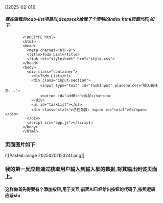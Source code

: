 [[2025-02-01]]

##### 我在做我的todo-list项目时,deepseek给我了个简略的index.html页面代码,如下:


```
	    <!DOCTYPE html>  
		<html>  
		<head>  
		  <meta charset="UTF-8">  
		  <title>Todo List</title>  
		  <link rel="stylesheet" href="style.css">  
		</head>  
		<body>  
		  <div class="container">  
		    <h1>Todo List</h1>  
		    <div class="input-section">  
		        <input type="text" id="taskInput" placeholder="输入新任务...">  
		        <button id="addBtn">添加</button>  
		    </div>  
		    <ul id="taskList"></ul>  
		    <div class="stats">总任务数: <span id="total">0</span></div>  
		  </div>  
		  <script src="app.js"></script>  
		</body>  
		</html>
```

### 页面图片如下:
![[Pasted image 20250201153241.png]]


### 我的第一反应是通过获取用户输入到输入框的数据,将其输出到该页面上。
#### 这样做首先得要有个添加按钮,用于交互,前面AI已经给出按钮的代码了,按照逻辑应该shi
